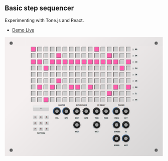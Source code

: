 ## Basic step sequencer
Experimenting with Tone.js and React.

- [Demo Live](http://www.pitchdownrecords.com/andeeplus/dmachine/)

![Screen](drum_machine_02.png)